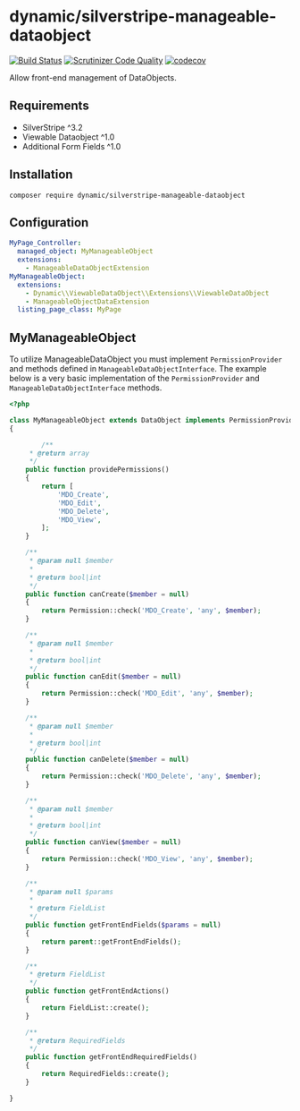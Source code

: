 # dynamic/silverstripe-manageable-dataobject

[![Build Status](https://travis-ci.org/dynamic/silverstripe-manageable-dataobject.svg?branch=master)](https://travis-ci.org/dynamic/silverstripe-manageable-dataobject)
[![Scrutinizer Code Quality](https://scrutinizer-ci.com/g/dynamic/silverstripe-manageable-dataobject/badges/quality-score.png?b=master)](https://scrutinizer-ci.com/g/dynamic/silverstripe-manageable-dataobject/?branch=master)
[![codecov](https://codecov.io/gh/dynamic/silverstripe-manageable-dataobject/branch/master/graph/badge.svg)](https://codecov.io/gh/dynamic/silverstripe-manageable-dataobject)

Allow front-end management of DataObjects.

## Requirements

- SilverStripe ^3.2
- Viewable Dataobject ^1.0
- Additional Form Fields ^1.0

## Installation

`composer require dynamic/silverstripe-manageable-dataobject`

## Configuration

```yml
MyPage_Controller:
  managed_object: MyManageableObject
  extensions:
    - ManageableDataObjectExtension
MyManageableObject:
  extensions:
    - Dynamic\\ViewableDataObject\\Extensions\\ViewableDataObject
    - ManageableObjectDataExtension
  listing_page_class: MyPage
```

## MyManageableObject

To utilize ManageableDataObject you must implement `PermissionProvider` and methods defined in `ManageableDataObjectInterface`. The example below is a very basic implementation of the `PermissionProvider` and `ManageableDataObjectInterface` methods.

```php
<?php

class MyManageableObject extends DataObject implements PermissionProvider, ManageableDataObjectInterface
{

        /**
     * @return array
     */
    public function providePermissions()
    {
        return [
            'MDO_Create',
            'MDO_Edit',
            'MDO_Delete',
            'MDO_View',
        ];
    }

    /**
     * @param null $member
     *
     * @return bool|int
     */
    public function canCreate($member = null)
    {
        return Permission::check('MDO_Create', 'any', $member);
    }

    /**
     * @param null $member
     *
     * @return bool|int
     */
    public function canEdit($member = null)
    {
        return Permission::check('MDO_Edit', 'any', $member);
    }

    /**
     * @param null $member
     *
     * @return bool|int
     */
    public function canDelete($member = null)
    {
        return Permission::check('MDO_Delete', 'any', $member);
    }

    /**
     * @param null $member
     *
     * @return bool|int
     */
    public function canView($member = null)
    {
        return Permission::check('MDO_View', 'any', $member);
    }

    /**
     * @param null $params
     *
     * @return FieldList
     */
    public function getFrontEndFields($params = null)
    {
        return parent::getFrontEndFields();
    }

    /**
     * @return FieldList
     */
    public function getFrontEndActions()
    {
        return FieldList::create();
    }

    /**
     * @return RequiredFields
     */
    public function getFrontEndRequiredFields()
    {
        return RequiredFields::create();
    }

}
```

